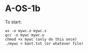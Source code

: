 # A-OS-1b
To start:
```
as -o mywc.o mywc.s
gcc -o mywc mywc.o
chmod +x mywc (only do this once)
./mywc < bant.txt (or whatever file)
```
